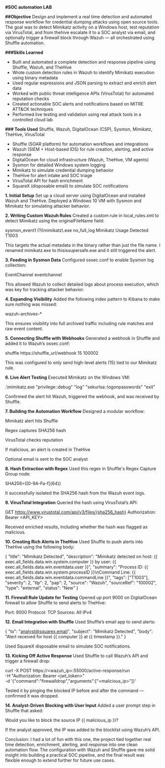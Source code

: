 **#SOC automation LAB**

**##Objective**
Design and implement a real time detection and automated response workflow for credential dumping attacks using open source tools. The goal was to detect Mimikatz activity on a Windows host, test reputation via VirusTotal, and from thehive escalate it to a SOC analyst via email, and optionally trigger a firewall block through Wazuh — all orchestrated using Shuffle automation.

**###Skills Learned**

- Built and automated a complete detection and response pipeline using Shuffle, Wazuh, and TheHive
- Wrote custom detection rules in Wazuh to identify Mimikatz execution using binary metadata
- Used regular expressions and JSON parsing to extract and enrich alert data
- Worked with public threat intelligence APIs (VirusTotal) for automated reputation checks
- Created actionable SOC alerts and notifications based on MITRE ATT&CK techniques
- Performed live testing and validation using real attack tools in a controlled cloud lab

**### Tools Used**
Shuffle, Wazuh, DigitalOcean (CSP), Sysmon, Mimikatz, TheHive, VirusTotal

- Shuffle (SOAR platform) for automation workflows and integrations
- Wazuh (SIEM + Host-based IDS) for rule creation, alerting, and active response
- DigitalOcean for cloud infrastructure (Wazuh, TheHive, VM agents)
- Sysmon for detailed Windows system logging
- Mimikatz to simulate credential dumping behavior
- TheHive for alert intake and SOC triage
- VirusTotal API for hash enrichment
- SquareX (disposable email) to simulate SOC notifications

**1. Initial Setup**
Set up a cloud server using DigitalOcean and installed Wazuh and TheHive. Deployed a Windows 10 VM with Sysmon and Mimikatz for simulating attacker behavior.

**2. Writing Custom Wazuh Rules**
Created a custom rule in local_rules.xml to detect Mimikatz using the originalFileName field:

<rule id="100002" level="15">
  <if_group>sysmon_event1</if_group>
  <field name="win.eventdata.originalFileName" type="pcre2">(?i)mimikatz\.exe</field>
  <options>no_full_log</options>
  <description>Mimikatz Usage Detected</description>
  <mitre>
    <id>T1003</id>
  </mitre>
</rule>

This targets the actual metadata in the binary rather than just the file name. I renamed mimikatz.exe to thisissupersafe.exe and it still triggered the alert.

**3. Feeding in Sysmon Data**
Configured ossec.conf to enable Sysmon log collection:

<localfile>
  <location>EventChannel</location>
  <log_format>eventchannel</log_format>
</localfile>

This allowed Wazuh to collect detailed logs about process execution, which was key for tracking attacker behavior.

**4. Expanding Visibility**
Added the following index pattern to Kibana to make sure nothing was missed:

wazuh-archives-*

This ensures visibility into full archived traffic including rule matches and raw event content.

**5. Connecting Shuffle with Webhooks**
Generated a webhook in Shuffle and added it to Wazuh’s ossec.conf:

<integration>
  <name>shuffle</name>
  <hook_url>https://shuffle_url/webhook</hook_url>
  <level>15</level>
  <rule_id>100002</rule_id>
</integration>

This was configured to only send high-level alerts (15) tied to our Mimikatz rule.

**6. Live Alert Testing**
Executed Mimikatz on the Windows VM:

.\mimikatz.exe "privilege::debug" "log" "sekurlsa::logonpasswords" "exit"

Confirmed the alert hit Wazuh, triggered the webhook, and was received by Shuffle.

**7. Building the Automation Workflow**
Designed a modular workflow:

Mimikatz alert hits Shuffle

Regex captures SHA256 hash

VirusTotal checks reputation

If malicious, an alert is created in TheHive

Optional email is sent to the SOC analyst

**8. Hash Extraction with Regex**
Used this regex in Shuffle's Regex Capture Group node:

SHA256=([0-9A-Fa-f]{64})

It successfully isolated the SHA256 hash from the Wazuh event logs.

**9. VirusTotal Integration**
Queried the hash using VirusTotal’s API:

GET https://www.virustotal.com/api/v3/files/{sha256_hash}
Authorization: Bearer <API_KEY>

Received enriched results, including whether the hash was flagged as malicious.

**10. Creating Rich Alerts in TheHive**
Used Shuffle to push alerts into TheHive using the following body:

{
  "title": "Mimikatz Detected",
  "description": "Mimikatz detected on host: {{ exec.all_fields.data.win.system.computer }} by user: {{ exec.all_fields.data.win.eventdata.user }}",
  "summary": "Process ID: {{ exec.all_fields.data.win.system.processID }}\nCommand Line: {{ exec.all_fields.data.win.eventdata.commandLine }}",
  "tags": ["T1003"],
  "severity": 2,
  "tlp": 2,
  "pap": 2,
  "source": "Wazuh",
  "sourceRef": "100002",
  "type": "external",
  "status": "New"
}

**11. Firewall Rule Update for Testing**
Opened up port 9000 on DigitalOcean firewall to allow Shuffle to send alerts to TheHive:

Port: 9000
Protocol: TCP
Sources: All IPv4

**12. Email Integration with Shuffle**
Used Shuffle’s email app to send alerts:

{
  "to": "analyst@squarex.email",
  "subject": "Mimikatz Detected",
  "body": "Alert received for host {{ computer }} at {{ timestamp }}."
}

Used SquareX disposable email to simulate SOC notifications.

**13. Kicking Off Active Response**
Used Shuffle to call Wazuh’s API and trigger a firewall drop:

curl -X POST https://<wazuh_ip>:55000/active-response/run \
  -H "Authorization: Bearer <jwt_token>" \
  -d '{"command":"firewalldrop","arguments":["<malicious_ip>"]}'

Tested it by pinging the blocked IP before and after the command — confirmed it was dropped.

**14. Analyst-Driven Blocking with User Input**
Added a user prompt step in Shuffle that asked:

Would you like to block the source IP {{ malicious_ip }}?

If the analyst approved, the IP was added to the blocklist using Wazuh’s API.

Conclusion:
I had a lot of fun with this one, the project tied together real time detection, enrichment, alerting, and response into one clean automation flow. The configuration with Wazuh and Shuffle gave me solid insight into building a practical SOC pipeline, and the final result was flexible enough to extend further for future use cases.

